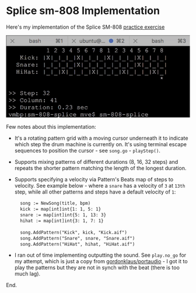 # Splice sm-808 Implementation

Here's my implementation of the Splice SM-808 [practice exercise](https://github.com/splicers/sm-808)

![rotating pattern grid with a moving cursor underneath](/sm-808-animation.gif?raw=true)

Few notes about this implementation:

* It's a rotating pattern grid with a moving cursor underneath it to indicate which step the drum machine is currently on.  It's using terminal escape sequences to position the cursor - see `song.go` - `playStep()`.
* Supports mixing patterns of different durations (8, 16, 32 steps) and repeats the shorter pattern matching the length of the longest duration.
* Supports specifying a velocity via Pattern's Beats map of steps to velocity.  See example below - where a `snare` has a velocity of `3` at `13th` step, while all other patterns and steps have a default velocity of `1`:

        song := NewSong(title, bpm)
        kick := map[int]int{1: 1, 5: 1}
        snare := map[int]int{5: 1, 13: 3}
        hihat := map[int]int{3: 1, 7: 1}

        song.AddPattern("Kick", kick, "Kick.aif")
        song.AddPattern("Snare", snare, "Snare.aif")
        song.AddPattern("HiHat", hihat, "HiHat.aif")

* I ran out of time implementing outputting the sound.  See `play.no_go` for my attempt, which is just a copy from [gordonklaus/portaudio](https://github.com/gordonklaus/portaudio) - I got it to play the patterns but they are not in synch with the beat (there is too much lag).

End.
